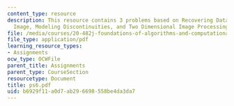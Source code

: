 ```yaml
---
content_type: resource
description: This resource contains 3 problems based on Recovering Data from a Noisy
  Image, Modeling Discontinuities, and Two Dimensional Image Processing.
file: /media/courses/20-482j-foundations-of-algorithms-and-computational-techniques-in-systems-biology-spring-2006/b6929f11a0d7ab296698558be4da3da7_ps6.pdf
file_type: application/pdf
learning_resource_types:
- Assignments
ocw_type: OCWFile
parent_title: Assignments
parent_type: CourseSection
resourcetype: Document
title: ps6.pdf
uid: b6929f11-a0d7-ab29-6698-558be4da3da7
---
```

